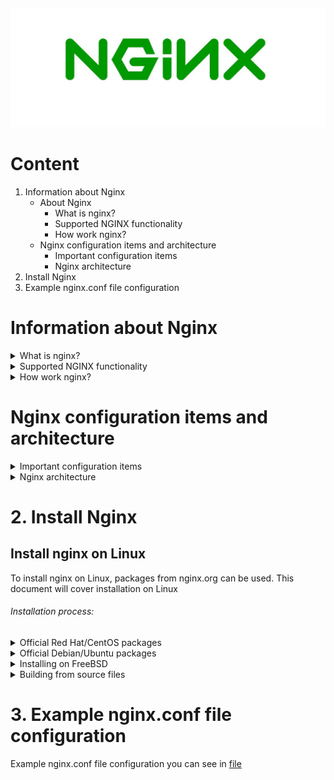 <h4 align="center">
  <img alt="NGINX" src="Nginx_logo.png">
</h4>

# Content
1. Information about Nginx
   - About Nginx
     - What is nginx?
	 - Supported NGINX functionality
	 - How work nginx?
   - Nginx configuration items and architecture
	 - Important configuration items
	 - Nginx architecture
2. Install Nginx
3. Example nginx.conf file configuration

# Information about Nginx

<details><summary>What is nginx?</summary>
<p>

Nginx - is a free web and mail proxy server with non-threaded (asynchronous) architecture and open source.
	> **more information can be found on the [developer's website](https://nginx.org/).** 

</p>
</details>
<details><summary>Supported NGINX functionality</summary>
<p>

* *HTTP server*
* *Reverse proxy*
* *Mail proxy*
* *TCP / UDP proxy*
</p>
</details>
<details><summary>How work nginx?</summary>
<p>

Unlike a regular web server, Nginx does not create one thread for each request, but splits it into smaller 
structures of the same type, called working connections. Each such connection is processed by a separate 
workflow, and after execution they are merged into a single block that returns the result to the main data 
processing process. One working connection can process up to 1024 requests of the same type at the same time.
</p>
</details>


# Nginx configuration items and architecture

<details><summary>Important configuration items</summary>
<p>

**Nginx** consists of modules that are configured with directives specified in the configuration file. 
Directives are divided into simple and block directives. A simple directive consists of a name and 
parameters, separated by spaces, and ends with a semicolon (;). A block directive has the same 
structure as a simple directive, but instead of a semicolon after the name and parameters, there 
is a set of additional instructions placed inside curly braces ({and}). If other directives can be 
specified for a block directive inside curly braces, then it is called a context 
(examples: events, http, server and location).

Directives placed in the configuration file outside of any context are considered to be in the main
context. The events and http directives are located in the main context, server in http, and 
location in server.

The part of the line after the # symbol is considered a comment.

| Command | Description |
| --- | --- |
| `user` | Defines _user_ and _group_ credentials used by worker processes. If _group_ is omitted, a group whose name equals that of _user_ is used. |
| `worker_processes` | Defines the number of worker processes. |
| `error_log` | Configures logging. Several logs can be specified on the same configuration level (1.5.2). If on the _main_ configuration level writing a log to a file is not explicitly defined, the default file will be used |
| `pid` | Defines a _file_ that will store the process ID of the main process |
| `events` | Provides the configuration file context in which the directives that affect connection processing are specified. |
| `worker_connections` | Sets the maximum number of simultaneous connections that can be opened by a worker process. |
| `http {...}` | Provides the configuration file context in which the HTTP server directives are specified. |
| `log_format` | Specifies log format. |
| `access_log` | Sets the path, format, and configuration for a buffered log write. Several logs can be specified on the same configuration level. Logging to syslog can be configured by specifying the _syslog_ prefix in the first parameter |
| `include` | Includes another _file_, or files matching the specified _mask_, into configuration. Included files should consist of syntactically correct directives and blocks. |
| `server {...}` | Sets configuration for a virtual server. There is no clear separation between IP-based (based on the IP address) and name-based (based on the “Host” request header field) virtual servers. |
| `listen` | Sets the address and port for IP, or the path for a UNIX-domain socket on which the server will accept requests. Both address and port, or only address or only port can be specified. |
| `server_name ` | Sets names of a virtual server |
| `root ` | Sets the root directory for requests. For example, with the following configuration |
| `location / {...} ` | Sets configuration depending on a request URI. |
| `error_page ` | Defines the URI that will be shown for the specified errors. A uri value can contain variables. |
</p>
</details>
<details><summary>Nginx architecture</summary>
<p>

There are 2 algorithms for work synchronous and asynchronous. With the synchronous algorithm, a separate thread is allocated for each stage of the task and the entire operation is performed step by step, that is, the program does not proceed to the next step until it finishes the previous one. Thus, some elements of the system periodically stand idle while waiting for their turn. Hence, there are two disadvantages of such a system:

- irrational use of resources,
- limited number of operations.
- This is how the Apache web server works, for example.

The asynchronous algorithm solved the problems listed above. With an asynchronous algorithm, the code still goes through everything step by step, but the system does not have to wait for one step to complete before moving on to the next. All tasks are carried out in one thread. The program is always aware of the entire process as a whole and can proceed to the next stage when the previous one is not yet completed. Nginx works according to the asynchronous algorithm. Thanks to this approach, working with Nginx allows you to:

- perform more operations,
- work faster
- save memory.

<h4 align="center">
  <img alt="NGINX_work" src="how_work_nginx_2.png">
</h4>
</p>
</details>

# 2. Install Nginx

## Install nginx on Linux
To install nginx on Linux, packages from nginx.org can be used. This document will cover installation on Linux

###### Installation process:
<details><summary>Official Red Hat/CentOS packages</summary>
<p>

###### Red Hat/CentOS packages

1. To add NGINX yum repository, create a file named /etc/yum.repos.d/nginx.repo and paste one of the configurations below:

CentOS:
	[nginx]
	name=nginx repo
	baseurl=https://nginx.org/packages/centos/$releasever/$basearch/
	gpgcheck=0
	enabled=1
	
RHEL:  
	[nginx]
	name=nginx repo
	baseurl=https://nginx.org/packages/rhel/$releasever/$basearch/
	gpgcheck=0
	enabled=1
	
> **WARNING!** Due to differences between how CentOS, RHEL, and Scientific Linux populate the $releasever variable, it is necessary to manually replace $releasever with either 5 (for 5.x) or 6 (for 6.x), depending upon your OS version.

2. To install, use the command `sudo yum install nginx`. We confirm the appeared notification.

3. To start the server, use the command:

	`sudo systemctl start nginx.service`

4. You can check if the installation was successful by visiting the server's public IP address. You can find it out through the command:

	`ip addr show eth0 | grep inet | awk '{ print $2; }' | sed 's/\/.*$//'`

5. To make Nginx automatically start when the OS boots, enter:

	`sudo servicectl enable nginx.service`

</p>
</details>

<details><summary>Official Debian/Ubuntu packages</summary>
<p>

#### Ubuntu:

The available NGINX Ubuntu release support is listed at this distribution page. For a mapping of Ubuntu versions to release names, please visit the Official Ubuntu Releases page.

Append the appropriate stanza to /etc/apt/sources.list. If there is concern about persistence of repository additions (i.e. DigitalOcean Droplets), the appropriate stanza may instead be added to a different list file under /etc/apt/sources.list.d/, such as /etc/apt/sources.list.d/nginx.list.

	## Replace $release with your corresponding Ubuntu release.
	deb https://nginx.org/packages/ubuntu/ $release nginx
	deb-src https://nginx.org/packages/ubuntu/ $release nginx

e.g. Ubuntu 20.04 (Focal Fossa):

	deb https://nginx.org/packages/ubuntu/ focal nginx
	deb-src https://nginx.org/packages/ubuntu/ focal nginx

To install the packages, execute in your shell:

	sudo apt update
	sudo apt install nginx

If a W: GPG error: https://nginx.org/packages/ubuntu focal InRelease: The following signatures couldn't be verified because the public key is not available: NO_PUBKEY $key is encountered during the NGINX repository update, execute the following:

	## Replace $key with the corresponding $key from your GPG error.
	sudo apt-key adv --keyserver keyserver.ubuntu.com --recv-keys $key
	sudo apt update
	sudo apt install nginx

You have now nginx installed on your server but not ready to serve web pages. you have to start the nginx. You can do this by using this command:

	sudo systemctl start nginx

###### Debian 6:

Append the appropriate stanza to /etc/apt/sources.list.

	deb https://nginx.org/packages/debian/ squeeze nginx
	deb-src https://nginx.org/packages/debian/ squeeze nginx

###### Ubuntu PPA
This PPA is maintained by volunteers and is not distributed by nginx.org. It has some additional compiled-in modules and may be more fitting for your environment.

You can get the latest stable version of NGINX from the NGINX PPA on Launchpad: You will need to have root privileges to perform the following commands.

For Ubuntu 20.04 and newer:

	sudo -s
	nginx=stable # use nginx=development for latest development version
	add-apt-repository ppa:nginx/$nginx
	apt update
	apt install nginx

If you get an error about add-apt-repository not existing, you will want to install python-software-properties. For other Debian/Ubuntu based distributions, 
you can try the lucid variant of the PPA which is the most likely to work on older package sets:

	sudo -s
	nginx=stable # use nginx=development for latest development version
	echo "deb http://ppa.launchpad.net/nginx/$nginx/ubuntu lucid main" > /etc/apt/sources.list.d/nginx-$nginx-lucid.list
	apt-key adv --keyserver keyserver.ubuntu.com --recv-keys C300EE8C
	apt update
	apt install nginx

</p>
</details>
<details><summary>Installing on FreeBSD</summary>
<p>
On FreeBSD, you can install nginx either from packages or using the ports system. The port system gives you a lot of flexibility, allowing you to choose 
from a wide range of settings. The port will compile nginx with the selected options and install.
</p>
</details>

<details><summary>Building from source files</summary>
<p>
If you need specific functionality that is not available from packages or ports, you can compile nginx from source. While most flexible, this approach can be tricky for a beginner. Building nginx from source covers this issue in more detail.
</p>
</details>

# 3. Example nginx.conf file configuration

Example nginx.conf file configuration you can see in [file](./nginx.conf)

